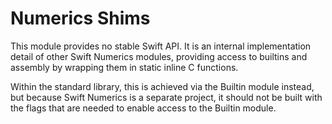 # Numerics Shims

This module provides no stable Swift API.
It is an internal implementation detail of other Swift Numerics modules, providing access to builtins and assembly by wrapping them in static inline C functions.

Within the standard library, this is achieved via the Builtin module instead, but because Swift Numerics is a separate project, it should not be built with the flags that are needed to enable access to the Builtin module.
